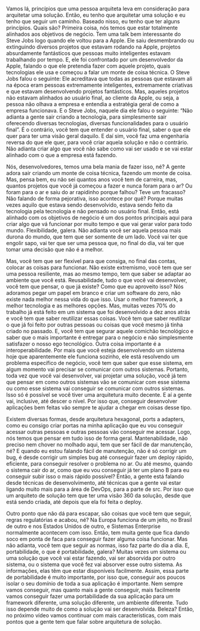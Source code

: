Vamos lá, princípios que uma pessoa arquiteta leva em consideração para arquitetar uma solução. Então, eu tenho que arquitetar uma solução e eu tenho que seguir um caminho. Baseado nisso, eu tenho que ter alguns princípios. Quais são? Primeira coisa, nós temos que estar totalmente alinhados aos objetivos de negócio. Tem uma talk bem interessante do Steve Jobs logo quando ele voltou para a Apple. Ele saiu desmembrando ou extinguindo diversos projetos que estavam rodando na Apple, projetos absurdamente fantásticos que pessoas muito inteligentes estavam trabalhando por tempo. E, ele foi confrontado por um desenvolvedor da Apple, falando o que ele pretendia fazer com aquele projeto, quais tecnologias ele usa e começou a falar um monte de coisa técnica. O Steve Jobs falou o seguinte: Ele acreditava que todas as pessoas que estavam ali na época eram pessoas extremamente inteligentes, extremamente criativas e que estavam desenvolvendo projetos fantásticos. Mas, aqueles projetos não estavam alinhados ao usuário final, ao cliente da Apple, ou seja, a pessoa não olhava a empresa e entendia a estratégia geral de como a empresa funcionava. E o Steve Jobs, naquele dia ele falou o seguinte: “Não adianta a gente sair criando a tecnologia, para simplesmente sair oferecendo diversas tecnologias, diversas funcionalidades para o usuário final”. É o contrário, você tem que entender o usuário final, saber o que ele quer para ter uma visão geral daquilo. E daí sim, você faz uma engenharia reversa do que ele quer, para você criar aquela solução e não o contrário. Não adianta criar algo que você não sabe como vai ser usado e se vai estar alinhado com o que a empresa está fazendo.

 

Nós, desenvolvedores, temos uma bela mania de fazer isso, né? A gente adora sair criando um monte de coisa técnica, fazendo um monte de coisa. Mas, pensa bem, eu não sei quantos anos você tem de carreira, mas, quantos projetos que você já começou a fazer e nunca foram para o ar? Ou foram para o ar e saiu do ar rapidinho porque falhou? Teve um fracasso? Não falando de forma pejorativa, isso acontece por quê? Porque muitas vezes aquilo que estava sendo desenvolvido, estava sendo feito da tecnologia pela tecnologia e não pensado no usuário final. Então, está alinhado com os objetivos de negócio é um dos pontos principais aqui para criar algo que vá funcionar por muito tempo e que vai gerar valor para todo mundo. Flexibilidade, galera. Não adianta você ser aquela pessoa mais durona do mundo, que tem que ser somente de um lado. Você vai ter que engolir sapo, vai ter que ser uma pessoa que, no final do dia, vai ter que tomar uma decisão que não é a melhor.

 

Mas, você tem que ser flexível para que consiga, no final das contas, colocar as coisas para funcionar. Não existe extremismo, você tem que ser uma pessoa resiliente, mas ao mesmo tempo, tem que saber se adaptar ao ambiente que você está. Reusabilidade, tudo o que você vai desenvolver, você tem que pensar, o que já existe? Como que eu aproveito isso? Nós adoramos pegar um papel em branco e criar um software do zero, não existe nada melhor nessa vida do que isso. Usar o melhor framework, a melhor tecnologia e as melhores opções. Mas, muitas vezes 70% do trabalho já está feito em um sistema que foi desenvolvido a dez anos atrás e você tem que saber reutilizar essas coisas. Você tem que saber reutilizar o que já foi feito por outras pessoas ou coisas que você mesmo já tinha criado no passado. E, você tem que segurar aquele comichão tecnológico e saber que o mais importante é entregar para o negócio e não simplesmente satisfazer o nosso ego tecnológico. Outra coisa importante é a interoperabilidade. Por mais que você esteja desenvolvendo um sistema hoje que aparentemente ele funciona sozinho, ele está resolvendo um problema específico de negócio, você tem que saber que esse sistema, em algum momento vai precisar se comunicar com outros sistemas. Portanto, toda vez que você vai desenvolver, vai projetar uma solução, você já tem que pensar em como outros sistemas vão se comunicar com esse sistema ou como esse sistema vai conseguir se comunicar com outros sistemas. Isso só é possível se você tiver uma arquitetura muito decente. E aí a gente vai, inclusive, até descer o nível. Por isso que, conseguir desenvolver aplicações bem feitas vão sempre te ajudar a chegar em coisas desse tipo.

 

Existem diversas formas, desde arquitetura hexagonal, ports a adapters, como eu consigo criar portas na minha aplicação que eu vou conseguir acessar outras pessoas e outras pessoas vão conseguir me acessar. Logo, nós temos que pensar em tudo isso de forma geral. Mantenabilidade, não preciso nem chover no molhado aqui, tem que ser fácil de dar manutenção, né? E quando eu estou falando fácil de manutenção, não é só corrigir um bug, é desde corrigir um simples bug até conseguir fazer um deploy rápido, eficiente, para conseguir resolver o problema no ar. Ou até mesmo, quando o sistema cair do ar, como que eu vou conseguir já ter um plano B para eu conseguir subir isso o mais rápido possível? Então, a gente está falando desde técnicas de desenvolvimento, até técnicas que a gente vai estar ligando muito mais para a área de DevOps, para a parte de src. Por isso que um arquiteto de solução tem que ter uma visão 360 da solução, desde que está sendo criada, até depois que ela foi feita o deploy.

 

Outro ponto que não dá para escapar, são coisas que você tem que seguir, regras regulatórias e acabou, né? Na Europa funciona de um jeito, no Brasil de outro e nos Estados Unidos de outro, e Sistemas Enterprise normalmente acontecem com isso. Então, tem muita gente que fica dando soco em ponta de faca para conseguir fazer alguma coisa funcionar. Mas não adianta, você tem que seguir as normas, isso faz parte do dia a dia. E, portabilidade, o que é portabilidade, galera? Muitas vezes um sistema ou uma solução que você vai estar fazendo, vai ser absorvida por outro sistema, ou o sistema que você fez vai absorver esse outro sistema. As informações, elas têm que estar disponíveis facilmente. Assim, essa parte de portabilidade é muito importante, por isso que, conseguir aos poucos isolar o seu domínio de toda a sua aplicação é importante. Nem sempre vamos conseguir, mas quanto mais a gente conseguir, mais facilmente vamos conseguir fazer uma portabilidade da sua aplicação para um framework diferente, uma solução diferente, um ambiente diferente. Tudo isso depende muito de como a solução vai ser desenvolvida. Beleza? Então, no próximo vídeo vamos continuar com mais características, com mais pontos que a gente tem que falar sobre arquitetura de solução.